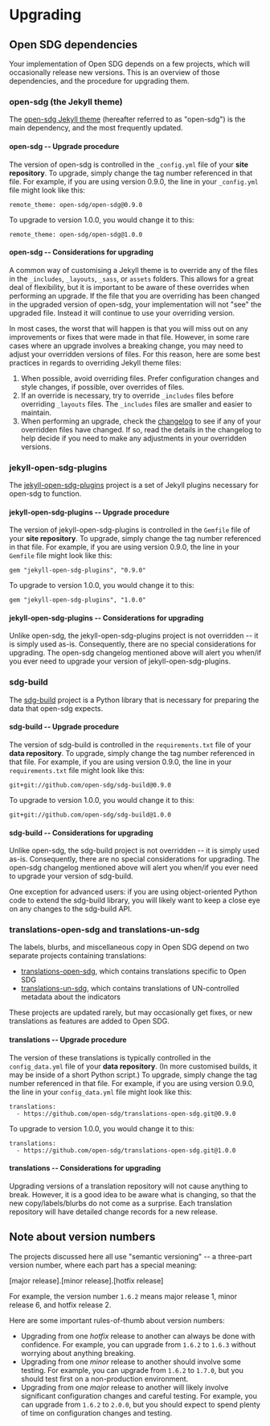 <h1>Upgrading</h1>

## Open SDG dependencies

Your implementation of Open SDG depends on a few projects, which will occasionally release new versions. This is an overview of those dependencies, and the procedure for upgrading them.

### open-sdg (the Jekyll theme)

The [open-sdg Jekyll theme](https://github.com/open-sdg/open-sdg) (hereafter referred to as "open-sdg") is the main dependency, and the most frequently updated.

#### open-sdg -- Upgrade procedure

The version of open-sdg is controlled in the `_config.yml` file of your **site repository**. To upgrade, simply change the tag number referenced in that file. For example, if you are using version 0.9.0, the line in your `_config.yml` file might look like this:

```
remote_theme: open-sdg/open-sdg@0.9.0
```

To upgrade to version 1.0.0, you would change it to this:

```
remote_theme: open-sdg/open-sdg@1.0.0
```

#### open-sdg -- Considerations for upgrading

A common way of customising a Jekyll theme is to override any of the files in the `_includes`, `_layouts`, `_sass`, or `assets` folders. This allows for a great deal of flexibility, but it is important to be aware of these overrides when performing an upgrade. If the file that you are overriding has been changed in the upgraded version of open-sdg, your implementation will not "see" the upgraded file. Instead it will continue to use your overriding version.

In most cases, the worst that will happen is that you will miss out on any improvements or fixes that were made in that file. However, in some rare cases where an upgrade involves a breaking change, you may need to adjust your overridden versions of files. For this reason, here are some best practices in regards to overriding Jekyll theme files:

1. When possible, avoid overriding files. Prefer configuration changes and style changes, if possible, over overrides of files.
2. If an override is necessary, try to override `_includes` files before overriding `_layouts` files. The `_includes` files are smaller and easier to maintain.
3. When performing an upgrade, check the [changelog](https://open-sdg.readthedocs.io/en/latest/changelog/) to see if any of your overridden files have changed. If so, read the details in the changelog to help decide if you need to make any adjustments in your overridden versions.

### jekyll-open-sdg-plugins

The [jekyll-open-sdg-plugins](https://github.com/open-sdg/jekyll-open-sdg-plugins) project is a set of Jekyll plugins necessary for open-sdg to function.

#### jekyll-open-sdg-plugins -- Upgrade procedure

The version of jekyll-open-sdg-plugins is controlled in the `Gemfile` file of your **site repository**. To upgrade, simply change the tag number referenced in that file. For example, if you are using version 0.9.0, the line in your `Gemfile` file might look like this:

```
gem "jekyll-open-sdg-plugins", "0.9.0"
```

To upgrade to version 1.0.0, you would change it to this:

```
gem "jekyll-open-sdg-plugins", "1.0.0"
```

#### jekyll-open-sdg-plugins -- Considerations for upgrading

Unlike open-sdg, the jekyll-open-sdg-plugins project is not overridden -- it is simply used as-is. Consequently, there are no special considerations for upgrading. The open-sdg changelog mentioned above will alert you when/if you ever need to upgrade your version of jekyll-open-sdg-plugins.

### sdg-build

The [sdg-build](https://github.com/open-sdg/sdg-build) project is a Python library that is necessary for preparing the data that open-sdg expects.

#### sdg-build -- Upgrade procedure

The version of sdg-build is controlled in the `requirements.txt` file of your **data repository**. To upgrade, simply change the tag number referenced in that file. For example, if you are using version 0.9.0, the line in your `requirements.txt` file might look like this:

```
git+git://github.com/open-sdg/sdg-build@0.9.0
```

To upgrade to version 1.0.0, you would change it to this:

```
git+git://github.com/open-sdg/sdg-build@1.0.0
```

#### sdg-build -- Considerations for upgrading

Unlike open-sdg, the sdg-build project is not overridden -- it is simply used as-is. Consequently, there are no special considerations for upgrading. The open-sdg changelog mentioned above will alert you when/if you ever need to upgrade your version of sdg-build.

One exception for advanced users: if you are using object-oriented Python code to extend the sdg-build library, you will likely want to keep a close eye on any changes to the sdg-build API.

### translations-open-sdg and translations-un-sdg

The labels, blurbs, and miscellaneous copy in Open SDG depend on two separate projects containing translations:

* [translations-open-sdg](https://github.com/open-sdg/translations-open-sdg), which contains translations specific to Open SDG
* [translations-un-sdg](https://github.com/open-sdg/translations-un-sdg), which contains translations of UN-controlled metadata about the indicators

These projects are updated rarely, but may occasionally get fixes, or new translations as features are added to Open SDG.

#### translations -- Upgrade procedure

The version of these translations is typically controlled in the `config_data.yml` file of your **data repository**. (In more customised builds, it may be inside of a short Python script.) To upgrade, simply change the tag number referenced in that file. For example, if you are using version 0.9.0, the line in your `config_data.yml` file might look like this:

```
translations:
  - https://github.com/open-sdg/translations-open-sdg.git@0.9.0
```

To upgrade to version 1.0.0, you would change it to this:

```
translations:
  - https://github.com/open-sdg/translations-open-sdg.git@1.0.0
```

#### translations -- Considerations for upgrading

Upgrading versions of a translation repository will not cause anything to break. However, it is a good idea to be aware what is changing, so that the new copy/labels/blurbs do not come as a surprise. Each translation repository will have detailed change records for a new release.

## Note about version numbers

The projects discussed here all use "semantic versioning" -- a three-part version number, where each part has a special meaning:

[major release].[minor release].[hotfix release]

For example, the version number `1.6.2` means major release 1, minor release 6, and hotfix release 2.

Here are some important rules-of-thumb about version numbers:

* Upgrading from one *hotfix* release to another can always be done with confidence. For example, you can upgrade from `1.6.2` to `1.6.3` without worrying about anything breaking.
* Upgrading from one *minor* release to another should involve some testing. For example, you can upgrade from `1.6.2` to `1.7.0`, but you should test first on a non-production environment.
* Upgrading from one *major* release to another will likely involve significant configuration changes and careful testing. For example, you can upgrade from `1.6.2` to `2.0.0`, but you should expect to spend plenty of time on configuration changes and testing.
